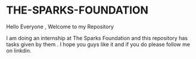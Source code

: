 # THE-SPARKS-FOUNDATION

Hello Everyone , Welcome to my Repository 

I am doing an internship at The Sparks Foundation and this repository has tasks given by them . I hope you guys like it and if you do please follow me on linkdin. 
